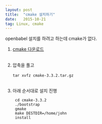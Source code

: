 ```yaml
---
layout: post
title:  "cmake 설치하기"
date:   2015-10-21
tag: Linux, cmake
---
```



openbabel 설치를 하려고 하는데 cmake가 없다.

1. [cmake 다운로드](https://cmake.org/download/)
<br><Br>
1. 압축을 풀고
<br><br>
    `tar xvfz cmake-3.3.2.tar.gz`
<br><br>
1. 아래 순서대로 설치 진행


        cd cmake-3.3.2
        ./bootstrap
        gmake
        make DESTDIR=/home/john
        install
